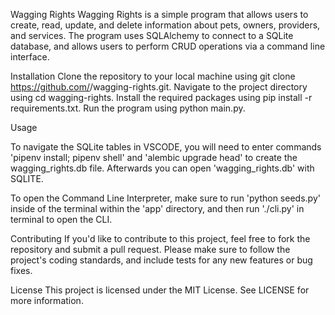 Wagging Rights
Wagging Rights is a simple program that allows users to create, read, update, and delete information about pets, owners, providers, and services. The program uses SQLAlchemy to connect to a SQLite database, and allows users to perform CRUD operations via a command line interface.

Installation
Clone the repository to your local machine using git clone https://github.com/<your-username>/wagging-rights.git.
Navigate to the project directory using cd wagging-rights.
Install the required packages using pip install -r requirements.txt.
Run the program using python main.py.

Usage

To navigate the SQLite tables in VSCODE, you will need to enter commands 'pipenv install; pipenv shell' and 'alembic upgrade head' to create the wagging_rights.db file. Afterwards you can open 'wagging_rights.db' with SQLITE.

To open the Command Line Interpreter, make sure to run 'python seeds.py' inside of the terminal within the 'app' directory, and then run './cli.py' in terminal to open the CLI.

Contributing
If you'd like to contribute to this project, feel free to fork the repository and submit a pull request. Please make sure to follow the project's coding standards, and include tests for any new features or bug fixes.

License
This project is licensed under the MIT License. See LICENSE for more information.